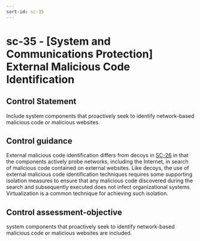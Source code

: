 ```yaml
---
sort-id: sc-35
---
```


# sc-35 - \[System and Communications Protection\] External Malicious Code Identification

## Control Statement

Include system components that proactively seek to identify network-based malicious code or malicious websites.

## Control guidance

External malicious code identification differs from decoys in [SC-26](#sc-26) in that the components actively probe networks, including the Internet, in search of malicious code contained on external websites. Like decoys, the use of external malicious code identification techniques requires some supporting isolation measures to ensure that any malicious code discovered during the search and subsequently executed does not infect organizational systems. Virtualization is a common technique for achieving such isolation.

## Control assessment-objective

system components that proactively seek to identify network-based malicious code or malicious websites are included.
